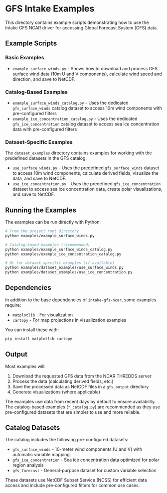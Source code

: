 # GFS Intake Examples

This directory contains example scripts demonstrating how to use the Intake GFS NCAR driver for accessing Global Forecast System (GFS) data.

## Example Scripts

### Basic Examples

- `example_surface_winds.py` - Shows how to download and process GFS surface wind data (10m U and V components), calculate wind speed and direction, and save to NetCDF.

### Catalog-Based Examples

- `example_surface_winds_catalog.py` - Uses the dedicated `gfs_surface_winds` catalog dataset to access 10m wind components with pre-configured filters
- `example_ice_concentration_catalog.py` - Uses the dedicated `gfs_ice_concentration` catalog dataset to access sea ice concentration data with pre-configured filters

### Dataset-Specific Examples

The `dataset_examples` directory contains examples for working with the predefined datasets in the GFS catalog:

- `use_surface_winds.py` - Uses the predefined `gfs_surface_winds` dataset to access 10m wind components, calculate derived fields, visualize the data, and save to NetCDF.
- `use_ice_concentration.py` - Uses the predefined `gfs_ice_concentration` dataset to access sea ice concentration data, create polar visualizations, and save to NetCDF.

## Running the Examples

The examples can be run directly with Python:

```bash
# From the project root directory
python examples/example_surface_winds.py

# Catalog-based examples (recommended)
python examples/example_surface_winds_catalog.py
python examples/example_ice_concentration_catalog.py

# Or for dataset-specific examples (if available)
python examples/dataset_examples/use_surface_winds.py
python examples/dataset_examples/use_ice_concentration.py
```

## Dependencies

In addition to the base dependencies of `intake-gfs-ncar`, some examples require:

- `matplotlib` - For visualization
- `cartopy` - For map projections in visualization examples

You can install these with:

```bash
pip install matplotlib cartopy
```

## Output

Most examples will:
1. Download the requested GFS data from the NCAR THREDDS server
2. Process the data (calculating derived fields, etc.)
3. Save the processed data as NetCDF files in a `gfs_output` directory
4. Generate visualizations (where applicable)

The examples use data from recent days by default to ensure availability. The catalog-based examples (`*_catalog.py`) are recommended as they use pre-configured datasets that are simpler to use and more reliable.

## Catalog Datasets

The catalog includes the following pre-configured datasets:

- `gfs_surface_winds` - 10-meter wind components (U and V) with automatic variable mapping
- `gfs_ice_concentration` - Sea ice concentration data optimized for polar region analysis
- `gfs_forecast` - General-purpose dataset for custom variable selection

These datasets use NetCDF Subset Service (NCSS) for efficient data access and include pre-configured filters for common use cases.